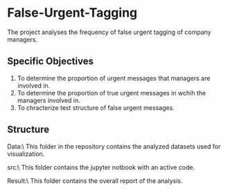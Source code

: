 # False-Urgent-Tagging
The project analyses the frequency of false urgent tagging of company managers.

## Specific Objectives
1. To determine the proportion of urgent messages that managers are involved in.
2. To determine the proportion of true urgent messages in wchih the managers involved in.
3. To chracterize test structure of false urgent messages.

## Structure
Data:\ This folder in the repository contains the analyzed datasets used for visualization.

src:\ This folder contains the jupyter notbook with an active code.

Result:\ This folder contains the overall report of the analysis.
